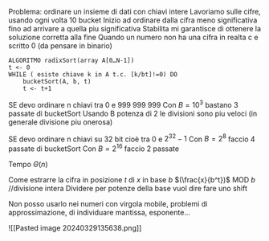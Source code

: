 Problema: ordinare un insieme di dati con chiavi intere
Lavoriamo sulle cifre, usando ogni volta 10 bucket
Inizio ad ordinare dalla cifra meno significativa fino ad arrivare a quella piu significativa
Stabilita mi garantisce di ottenere la soluzione corretta alla fine
Quando un numero non ha una cifra in realta c e scritto 0 (da pensare in binario)

```
ALGORITMO radixSort(array A[0…N-1])
t <- 0
WHILE ( esiste chiave k in A t.c. [k/bt]!=0) DO
	bucketSort(A, b, t)
	t <- t+1
```

SE devo ordinare n chiavi tra 0 e 999 999 999
Con $B=10^3$ bastano 3 passate di bucketSort
Usando B potenza di 2 le divisioni sono piu veloci (in generale divisione piu onerosa)

SE devo ordinare n chiavi su 32 bit cioè tra 0 e $2^{32} -1$
Con $B=2^8$ faccio 4 passate di bucketSort
Con $B=2^{16}$ faccio 2 passate

Tempo $\Theta(n)$

Come estrarre la cifra in posizione $t$ di $x$ in base $b$
$(\frac{x}{b^t})$ MOD $b$ //divisione intera
Dividere per potenze della base vuol dire fare uno shift

Non posso usarlo nei numeri con virgola mobile, problemi di approssimazione, di individuare mantissa, esponente…

![[Pasted image 20240329135638.png]]